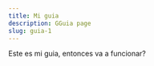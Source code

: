 ```yaml
---
title: Mi guia
description: GGuia page
slug: guia-1
---
```

Este es mi guia, entonces va a funcionar?